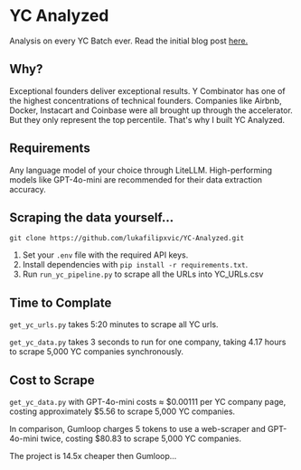 # YC Analyzed
 Analysis on every YC Batch ever.
 Read the initial blog post [here.](https://lukafilipovic.com/writing/2024/10/12/analysing-every-y-combinator-batch-ever/)

 ## Why?
Exceptional founders deliver exceptional results. Y Combinator has one of the highest concentrations of technical founders.
Companies like Airbnb, Docker, Instacart and Coinbase were all brought up through the accelerator. But they only represent the top percentile. 
That's why I built YC Analyzed.

## Requirements
Any language model of your choice through LiteLLM. High-performing models like GPT-4o-mini are recommended for their data extraction accuracy.

## Scraping the data yourself...
```
git clone https://github.com/lukafilipxvic/YC-Analyzed.git
```
1. Set your ```.env``` file with the required API keys.
2. Install dependencies with ```pip install -r requirements.txt```.
3. Run ```run_yc_pipeline.py``` to scrape all the URLs into YC_URLs.csv

## Time to Complate
```get_yc_urls.py``` takes 5:20 minutes to scrape all YC urls.

```get_yc_data.py``` takes 3 seconds to run for one company, taking 4.17 hours to scrape 5,000 YC companies synchronously.

## Cost to Scrape
```get_yc_data.py``` with GPT-4o-mini costs ≈ $0.00111 per YC company page, costing approximately $5.56 to scrape 5,000 YC companies.

In comparison, Gumloop charges 5 tokens to use a web-scraper and GPT-4o-mini twice, costing $80.83 to scrape 5,000 YC companies.

The project is 14.5x cheaper then Gumloop...